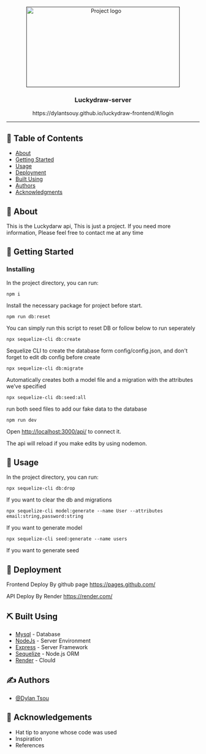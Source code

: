<p align="center">
  <a href="" rel="noopener">
 <img width=400px height=210px src="https://i.imgur.com/D7lZnjb.png" alt="Project logo"></a>
</p> 

<h3 align="center">Luckydraw-server</h3>
<p align="center">https://dylantsouy.github.io/luckydraw-frontend/#/login
</p>


---

## 📝 Table of Contents

- [About](#about)
- [Getting Started](#getting_started)
- [Usage](#usage)
- [Deployment](#deployment)
- [Built Using](#built_using)
- [Authors](#authors)
- [Acknowledgments](#acknowledgement)

## 🧐 About <a name = "about"></a>

 This is the Luckydarw api, This is just a project. If you need more information, Please feel free to contact me at any time

## 🏁 Getting Started <a name = "getting_started"></a>






### Installing

In the project directory, you can run:

```
npm i
```

Install the necessary package for project before start.

```
npm run db:reset
```

You can simply run this script to reset DB or follow below to run seperately


```
npx sequelize-cli db:create
```

Sequelize CLI to create the database form config/config.json, and don't forget to edit db config before create

```
npx sequelize-cli db:migrate
```

Automatically creates both a model file and a migration with the attributes we’ve specified

```
npx sequelize-cli db:seed:all
```

run both seed files to add our fake data to the database

```
npm run dev
```

Open [http://localhost:3000/api/](http://localhost:3000/api/) to connect it.

The api will reload if you make edits by using nodemon.

## 🎈 Usage <a name="usage"></a>
In the project directory, you can run:

```
npx sequelize-cli db:drop
```

If you want to clear the db and migrations

```
npx sequelize-cli model:generate --name User --attributes email:string,password:string
```

If you want to generate model

```
npx sequelize-cli seed:generate --name users
```

If you want to generate seed

## 🚀 Deployment <a name = "deployment"></a>

Frontend Deploy By github page
https://pages.github.com/

API Deploy By Render
https://render.com/

## ⛏️ Built Using <a name = "built_using"></a>

- [Mysql](https://www.mysql.com/) - Database
- [NodeJs](https://nodejs.org/en/) - Server Environment
- [Express](https://expressjs.com/) - Server Framework
- [Sequelize](https://sequelize.org/) - Node.js ORM
- [Render](https://render.com/) - Clould

## ✍️ Authors <a name = "authors"></a>

- [@Dylan Tsou](https://github.com/dylantsouy) 

## 🎉 Acknowledgements <a name = "acknowledgement"></a>

- Hat tip to anyone whose code was used
- Inspiration
- References

